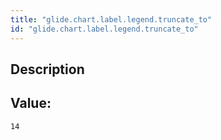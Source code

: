 ```yaml
---
title: "glide.chart.label.legend.truncate_to"
id: "glide.chart.label.legend.truncate_to"
---
```

## Description



## Value: 
```
14
```